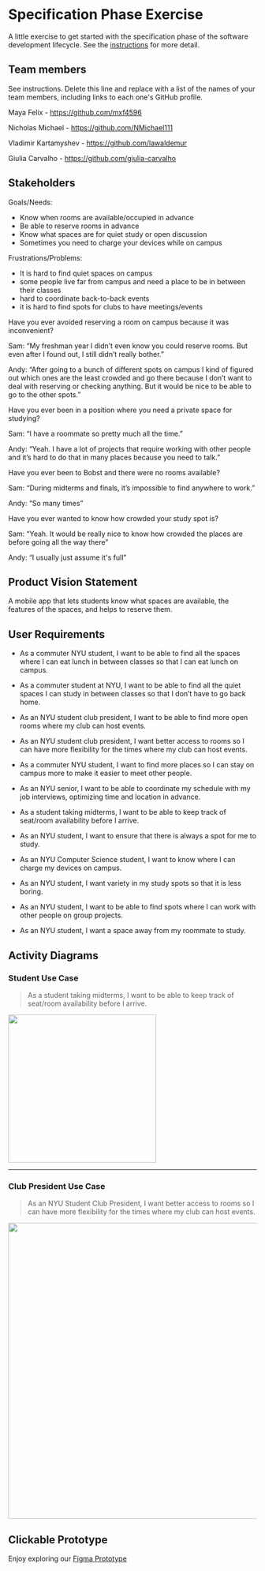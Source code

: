 # Specification Phase Exercise

A little exercise to get started with the specification phase of the software development lifecycle. See the [instructions](instructions.md) for more detail.

## Team members

See instructions. Delete this line and replace with a list of the names of your team members, including links to each one's GitHub profile.

Maya Felix - https://github.com/mxf4596

Nicholas Michael - https://github.com/NMichael111

Vladimir Kartamyshev - https://github.com/lawaldemur

Giulia Carvalho - https://github.com/giulia-carvalho

## Stakeholders

Goals/Needs:

- Know when rooms are available/occupied in advance
- Be able to reserve rooms in advance
- Know what spaces are for quiet study or open discussion
- Sometimes you need to charge your devices while on campus


Frustrations/Problems:

- It is hard to find quiet spaces on campus
- some people live far from campus and need a place to be in between their classes
- hard to coordinate back-to-back events
- it is hard to find spots for clubs to have meetings/events



Have you ever avoided reserving a room on campus because it was inconvenient?

Sam: “My freshman year I didn’t even know you could reserve rooms. But even after I found out, I still didn’t really bother.”

Andy: “After going to a bunch of different spots on campus I kind of figured out which ones are the least crowded and go there because I don’t want to deal with reserving or checking anything. But it would be nice to be able to go to the other spots.”


Have you ever been in a position where you need a private space for studying?

Sam: “I have a roommate so pretty much all the time.”

Andy: “Yeah. I have a lot of projects that require working with other people and it’s hard to do that in many places because you need to talk.”


Have you ever been to Bobst and there were no rooms available?

Sam: “During midterms and finals, it’s impossible to find anywhere to work.”

Andy: “So many times”


Have you ever wanted to know how crowded your study spot is?

Sam: “Yeah. It would be really nice to know how crowded the places are before going all the way there”

Andy: “I usually just assume it's full”


## Product Vision Statement

A mobile app that lets students know what spaces are available, the features of the spaces, and helps to reserve them.

## User Requirements

- As a commuter NYU student, I want to be able to find all the spaces where I can eat lunch in between classes so that I can eat lunch on campus.

- As a commuter student at NYU, I want to be able to find all the quiet spaces I can study in between classes so that I don’t have to go back home.
  
- As an NYU student club president, I want to be able to find more open rooms where my club can host events.
  
- As an NYU student club president, I want better access to rooms so I can have more flexibility for the times where my club can host events.

- As a commuter NYU student, I want to find more places so I can stay on campus more to make it easier to meet other people.

- As an NYU senior, I want to be able to coordinate my schedule with my job interviews, optimizing time and location in advance.

- As a student taking midterms, I want to be able to keep track of seat/room availability before I arrive.
  
- As an NYU student, I want to ensure that there is always a spot for me to study.
  
- As an NYU Computer Science student, I want to know where I can charge my devices on campus.
  
- As an NYU student, I want variety in my study spots so that it is less boring.

- As an NYU student, I want to be able to find spots where I can work with other people on group projects.
  
- As an NYU student, I want a space away from my roommate to study.


## Activity Diagrams

### Student Use Case
> As a student taking midterms, I want to be able to keep track of seat/room availability before I arrive.

<img src="uml1.png" width="300">

---

### Club President Use Case
> As an NYU Student Club President, I want better access to rooms so I can have more flexibility for the times where my club can host events.

<img src="uml2.png" width="600">

## Clickable Prototype

Enjoy exploring our [Figma Prototype](https://www.figma.com/design/Fhjqlu5c6GndXRQpAqIF0z/Spot?node-id=21-166&t=NVW2p3uVcIXIUvMU-1)
